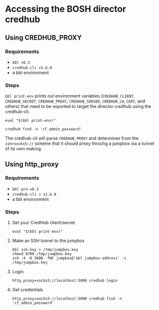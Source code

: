 # Accessing the BOSH director credhub

## Using CREDHUB_PROXY

### Requirements

- `bbl v6.2`
- `credhub-cli v1.6.0`
- a bbl environment

### Steps

`bbl print-env` prints out environment variables (`CREDHUB_CLIENT`, `CREDHUB_SECRET`, `CREDHUB_PROXY`,
`CREDHUB_SERVER`, `CREDHUB_CA_CERT`, and others)
that need to be exported to target the director credhub using the credhub-cli.

```
eval "$(bbl print-env)"

credhub find -n 'cf_admin_password'
```

The credhub-cli will parse `CREDHUB_PROXY` and determines from the `ssh+socks5://` scheme
that it should proxy throuhg a jumpbox via a tunnel of its own making.



## Using http_proxy

### Requirements

- `bbl pre-v6.2`
- `credhub-cli < v1.6.0`
- a bbl environment

### Steps

1. Set your CredHub client/secret

    ```
    eval "$(bbl print-env)"
    ```

1. Make an SSH tunnel to the jumpbox

    ```
    bbl ssh-key > /tmp/jumpbox.key
    chmod 0700 /tmp/jumpbox.key
    ssh -4 -D 5000 -fNC jumpbox@`bbl jumpbox-address` -i /tmp/jumpbox.key
    ```

1. Login
    ```
    http_proxy=socks5://localhost:5000 credhub login
    ```

1. Get credentials
    ```
    http_proxy=socks5://localhost:5000 credhub find -n 'cf_admin_password'
    ```

